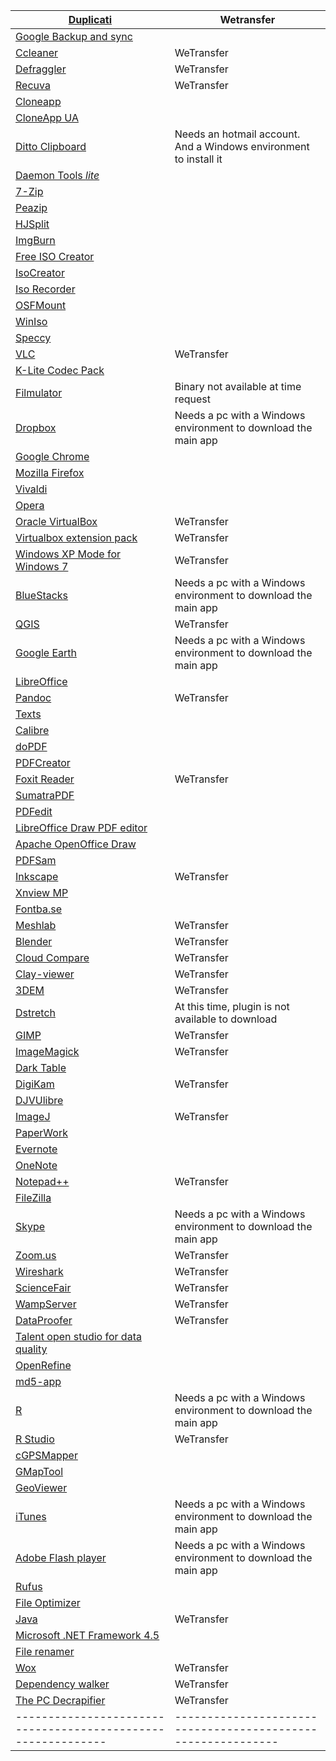 | [Duplicati](https://www.duplicati.com/)                      | Wetransfer                                                   |
| ------------------------------------------------------------ | ------------------------------------------------------------ |
| [Google Backup and sync](https://www.google.com/drive/download/backup-and-sync/) |                                          |
| [Ccleaner](https://www.ccleaner.com/)                        | WeTransfer                                                   |
| [Defraggler](https://www.ccleaner.com/defraggler)            | WeTransfer                                                   |
| [Recuva](https://www.ccleaner.com/recuva)                    | WeTransfer                                                   |
| [Cloneapp](http://www.mirinsoft.com/download/category/2-cloneapp) |                                                         |
| [CloneApp UA](http://www.mirinsoft.com/download/category/13-ca-ua) |                                                        |
| [Ditto Clipboard](https://www.microsoft.com/en-us/p/ditto-clipboard/9nblggh3zbjq?rtc=1&ranMID=24542&ranEAID=TnL5HPStwNw&ranSiteID=TnL5HPStwNw-xUPCRvXAQestQG5TTcXtoQ&epi=TnL5HPStwNw-xUPCRvXAQestQG5TTcXtoQ&irgwc=1&OCID=AID2000142_aff_7593_1243925&tduid=(ir__wwnolxiwuskfryltkk0sohzj0e2xg3nagvo3xfww00)(7593)(1243925)(TnL5HPStwNw-xUPCRvXAQestQG5TTcXtoQ)()&irclickid=_wwnolxiwuskfryltkk0sohzj0e2xg3nagvo3xfww00&activetab=pivot:overviewtab) | Needs an hotmail account. And a Windows environment to install it |
| [Daemon Tools _lite_](https://www.daemon-tools.cc/products/dtLite) |                                                              |
| [7-Zip](https://www.7-zip.org/)                              |                                                              |
| [Peazip](https://www.peazip.org/)                            |                                                              |
| [HJSplit](https://www.usitility.com/es/hjsplit/)             |                                                              |
| [ImgBurn](http://www.imgburn.com/)                           |                                                              |
| [Free ISO Creator](http://www.minidvdsoft.com/isocreator/download_free_iso_creator.html) |                                                              |
| [IsoCreator](https://sourceforge.net/projects/iso-creator-cs/) |                                                              |
| [Iso Recorder](http://isorecorder.alexfeinman.com/#/)        |                                                              |
| [OSFMount](https://www.osforensics.com/tools/mount-disk-images.html) |                                                              |
| [WinIso](http://www.winiso.com/products/winiso-free.html)    |                                                              |
| [Speccy](https://www.ccleaner.com/speccy)                    |                                                              |
| [VLC](http://www.videolan.org)                               | WeTransfer                                                   |
| [K-Lite Codec Pack](https://codecguide.com/download_kl.htm)  |                                                              |
| [Filmulator](https://github.com/CarVac/filmulator-gui/releases) | Binary not available at time request                         |
| [Dropbox](https://dropbox.com/)                              | Needs a pc with a Windows environment to download the main app |
| [Google Chrome](https://www.google.com/intl/es-419/chrome/)  |                                                              |
| [Mozilla Firefox](https://www.mozilla.org/es-AR/firefox/)    |                                                              |
| [Vivaldi](https://vivaldi.com/)                              |                                                              |
| [Opera](https://www.opera.com/es)                            |                                                              |
| [Oracle VirtualBox](https://www.virtualbox.org)              | WeTransfer                                                   |
| [Virtualbox extension pack](https://www.virtualbox.org/wiki/Downloads) | WeTransfer                                                   |
| [Windows XP Mode for Windows 7](https://www.microsoft.com/es-ar/download/details.aspx?id=8002) | WeTransfer                                                   |
| [BlueStacks](https://www.bluestacks.com/bluestacks-android-n.html) | Needs a pc with a Windows environment to download the main app |
| [QGIS](https://qgis.org/en/site/)                            | WeTransfer                                                   |
| [Google Earth](https://www.google.com/intl/es-419_ALL/earth/versions/#earth-pro) | Needs a pc with a Windows environment to download the main app |
| [LibreOffice](https://www.libreoffice.org/download/download/) |                                                              |
| [Pandoc](https://pandoc.org/installing.html)                 | WeTransfer                                                   |
| [Texts](http://www.texts.io/Texts-1.5.msi)                   |                                                              |
| [Calibre](https://calibre-ebook.com/download)                |                                                              |
| [doPDF](https://www.dopdf.com/download.html)                 |                                                              |
| [PDFCreator](https://www.pdfforge.org/pdfcreator/download)   |                                                              |
| [Foxit Reader](https://www.foxitsoftware.com/downloads/#Foxit-Reader/) | WeTransfer                                                   |
| [SumatraPDF](https://www.sumatrapdfreader.org/download.html) |                                                              |
| [PDFedit](http://pdfedit.cz/en/pdfedit_windows.html)         |                                                              |
| [LibreOffice Draw PDF editor](https://www.libreoffice.org/download/download/) |                                                              |
| [Apache OpenOffice Draw](https://www.openoffice.org/es/producto/draw.html) |                                                              |
| [PDFSam](https://pdfsam.org/es/download-pdfsam-basic/)       |                                                              |
| [Inkscape](https://inkscape.org/release/)                    | WeTransfer                                                   |
| [Xnview MP](https://www.xnview.com/en/xnviewmp/)             |                                                              |
| [Fontba.se](https://fontba.se/)                              |                                                              |
| [Meshlab](http://www.meshlab.net)                            | WeTransfer                                                   |
| [Blender](https://www.blender.org)                           | WeTransfer                                                   |
| [Cloud Compare](http://www.cloudcompare.org/release/index.html) | WeTransfer                                                   |
| [Clay-viewer](https://github.com/pissang/clay-viewer/releases) | WeTransfer                                                   |
| [3DEM](http://www.hangsim.com/files/3dem_setup.exe)          | WeTransfer                                                   |
| [Dstretch](http://www.dstretch.com)                          | At this time, plugin is not available to download            |
| [GIMP](https://www.gimp.org/)                                | WeTransfer                                                   |
| [ImageMagick](https://imagemagick.org/script/download.php#windows) | WeTransfer                                                   |
| [Dark Table](https://www.darktable.org/install/#windows)     |                                                              |
| [DigiKam](https://www.digikam.org/download/)                 | WeTransfer                                                   |
| [DJVUlibre](https://sourceforge.net/projects/djvu/files/DjVuLibre_Windows/) |                                                              |
| [ImageJ](https://imagej.nih.gov/ij/)                         | WeTransfer                                                   |
| [PaperWork](https://openpaper.work/en-us/)                   |                                                              |
| [Evernote](https://evernote.com)                             |                                                              |
| [OneNote](https://www.microsoft.com/en-us/p/onenote/9wzdncrfhvjl?ranMID=24542&ranEAID=TnL5HPStwNw&ranSiteID=TnL5HPStwNw-0bWFkjY_lWttiRhTw72ecw&epi=TnL5HPStwNw-0bWFkjY_lWttiRhTw72ecw&irgwc=1&OCID=AID2000142_aff_7593_1243925&tduid=(ir__wwnolxiwuskfryltkk0sohzj0e2xg3nobfo3xfww00)(7593)(1243925)(TnL5HPStwNw-0bWFkjY_lWttiRhTw72ecw)()&irclickid=_wwnolxiwuskfryltkk0sohzj0e2xg3nobfo3xfww00&activetab=pivot:overviewtab) |                                                              |
| [Notepad++](https://notepad-plus-plus.org/downloads/)        | WeTransfer                                                   |
| [FileZilla](https://filezilla-project.org/)                  |                                                              |
| [Skype](https://www.skype.com/es/get-skype/)                 | Needs a pc with a Windows environment to download the main app |
| [Zoom.us](https://zoom.us/download#client_4meeting)          | WeTransfer                                                   |
| [Wireshark](https://www.wireshark.org/#download)             | WeTransfer                                                   |
| [ScienceFair](http://sciencefair-app.com/)                   | WeTransfer                                                   |
| [WampServer](http://www.wampserver.com/en/#download-wrapper) | WeTransfer                                                   |
| [DataProofer](https://github.com/dataproofer/Dataproofer/releases) | WeTransfer                                                   |
| [Talent open studio for data quality](https://www.talend.com/products/data-quality/data-quality-open-studio/) |                                                              |
| [OpenRefine](http://openrefine.org/download.html)            |                                                              |
| [md5-app](https://github.com/mhmdkrmabd/md5-app/releases)    |                                                              |
| [R](http://cran.r-project.org/mirrors.html)                  | Needs a pc with a Windows environment to download the main app |
| [R Studio](https://rstudio.com/products/rstudio/download/)   | WeTransfer                                                   |
| [cGPSMapper](https://www.gpsfiledepot.com/tools/cgpsmapper.php) |                                                              |
| [GMapTool](https://www.gmaptool.eu/en/content/windows-setup) |                                                              |
| [GeoViewer](https://www.extensis.com/download-geoviewer)     |                                                              |
| [iTunes](https://www.apple.com/la/itunes/)                   | Needs a pc with a Windows environment to download the main app |
| [Adobe Flash player](https://get.adobe.com/es/flashplayer/)  | Needs a pc with a Windows environment to download the main app |
| [Rufus](https://rufus.ie/)                                   |                                                              |
| [File Optimizer](https://sourceforge.net/projects/nikkhokkho/files/latest/download) |                                                              |
| [Java](https://www.java.com/es/download/)                    | WeTransfer                                                   |
| [Microsoft .NET Framework 4.5](https://www.microsoft.com/es-ar/download/details.aspx?id=30653) |                                                              |
| [File renamer](http://www.joejoesoft.com/vcms/108/)          |                                                              |
| [Wox](https://github.com/Wox-launcher/Wox/releases)          | WeTransfer                                                   |
| [Dependency walker](http://www.dependencywalker.com/)        | WeTransfer                                                   |
| [The PC Decrapifier](https://www.pcdecrapifier.com/)         | WeTransfer                                                   |
| ------------------------------------------------------------ | ------------------------------------------------------------ |
